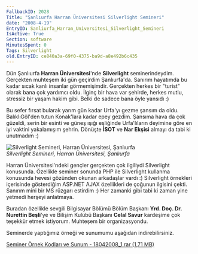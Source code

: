 ```yaml
---
FallbackID: 2028
Title: "Şanlıurfa Harran Üniversitesi Silverlight Semineri"
date: "2008-4-19"
EntryID: Sanliurfa_Harran_Universitesi_Silverlight_Semineri
IsActive: True
Section: software
MinutesSpent: 0
Tags: Silverlight
old.EntryID: ce840a3a-69f0-4375-ba9d-a8e492b6c435
---
```

Dün Şanlıurfa **Harran Üniversitesi**'nde **Silverlight**
seminerindeydim. Gerçekten muhteşem iki gün geçirdim Şanlıurfa'da.
Sanırım hayatımda bu kadar sıcak kanlı insanlar görmemişimdir. Gerçekten
herkes bir "turist" olarak bana çok yardımcı oldu. İlginç bir hava var
şehirde, herkes mutlu, stressiz bir yaşam hakim gibi. Belki de sadece
bana öyle yansıdı :)

Bu sefer fırsat bularak yarım gün kadar Urfa'yı gezme şansım da oldu.
BalıklıGöl'den tutun Konak'lara kadar epey gezdim. Şansıma hava da çok
güzeldi, serin bir esinti ve güneş ışığı eşliğinde Urfa'lıların deyimine
göre en iyi vaktini yakalamışım şehrin. Dönüşte **İSOT** ve **Nar
Ekşisi** almayı da tabi ki unutmadım :)

![Silverlight Semineri, Harran Üniversitesi,
Şanlıurfa](media/Sanliurfa_Harran_Universitesi_Silverlight_Semineri/18042008_1.jpg)\
*Silverlight Semineri, Harran Üniversitesi, Şanlıurfa*

Harran Üniversitesi'ndeki gençler gerçekten çok ilgiliydi Silverlight
konusunda. Özellikle seminer sonunda PHP ile Silverlight kullanma
konusunda hevesi gözünden okunan arkadaşlar vardı :) Silverlight
örnekleri içerisinde gösterdiğim ASP.NET AJAX özellikleri de çoğunun
ilgisini çekti. Sanırım mini bir MS rüzgarı estirdim :) Her zamanki gibi
tabi ki zaman yine yetmedi herşeyi anlatmaya.

Buradan özellikle sevgili Bilgisayar Bölümü Bölüm Başkanı **Yrd. Doç.
Dr. Nurettin Beşli**'ye ve Bilişim Kulübü Başkanı **Celal Savur**
kardeşime çok teşekkür etmek istiyorum. Muhteşem bir organizasyondu.

Seminerde yaptığımız örneği ve sunumumu aşağıdan indirebilirsiniz.

[Seminer Örnek Kodları ve Sunum - 18042008\_1.rar (1,71
MB)](media/Sanliurfa_Harran_Universitesi_Silverlight_Semineri/18042008_1.rar)


